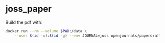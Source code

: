 # joss_paper

Build the pdf with:

```bash
docker run --rm --volume $PWD:/data \
    --user $(id -u):$(id -g) --env JOURNAL=joss openjournals/paperdraft
```

